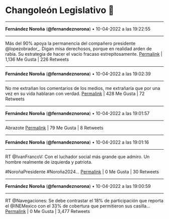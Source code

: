 # Changoleón Legislativo 🙈
*****
**Fernández Noroña** (**@fernandeznorona**) • 10-04-2022 a las 19:22:55
*****
Más del 90% apoya la permanencia del compañero presidente @lopezobrador_. Digan misa derechosos, porque en realidad arden de rabia. Su estrategia de hacer el vacío fracaso estrepitosamente.
[Permalink](https://twitter.com/fernandeznorona/status/1513356898061504512) | 1,136 Me Gusta | 226 Retweets
*****
**Fernández Noroña** (**@fernandeznorona**) • 10-04-2022 a las 19:02:39
*****
No me extrañan los comentarios de los medios, me extrañaría que por una vez en su vida hablaran con verdad.
[Permalink](https://twitter.com/fernandeznorona/status/1513351794411376640) | 428 Me Gusta | 72 Retweets
*****
**Fernández Noroña** (**@fernandeznorona**) • 10-04-2022 a las 19:01:57
*****
Abrazote
[Permalink](https://twitter.com/fernandeznorona/status/1513351620528160775) | 79 Me Gusta | 8 Retweets
*****
**Fernández Noroña** (**@fernandeznorona**) • 10-04-2022 a las 19:01:16
*****
RT @IvanFrancoV: Con el luchador social más grande que admiro. Un hombre realmente de izquierda y patriota.


\#NoroñaPresidente #Noroña2024…
[Permalink](https://twitter.com/fernandeznorona/status/1513351447689187328) | 0 Me Gusta | 30 Retweets
*****
**Fernández Noroña** (**@fernandeznorona**) • 10-04-2022 a las 19:00:59
*****
RT @Navegaciones: Se debe contrastar el 18% de participación que reporta el  @INEMexico con el 33% de cobertura que permitieron sus casilla…
[Permalink](https://twitter.com/fernandeznorona/status/1513351376880996358) | 0 Me Gusta | 3,477 Retweets